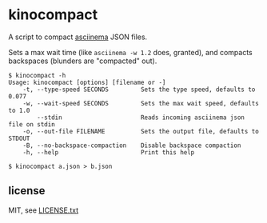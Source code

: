 
# kinocompact

A script to compact [asciinema](https://asciinema.org) JSON files.

Sets a max wait time (like `asciinema -w 1.2` does, granted), and compacts backspaces (blunders are "compacted" out).

```
$ kinocompact -h
Usage: kinocompact [options] [filename or -]
    -t, --type-speed SECONDS         Sets the type speed, defaults to 0.077
    -w, --wait-speed SECONDS         Sets the max wait speed, defaults to 1.0
        --stdin                      Reads incoming asciinema json file on stdin
    -o, --out-file FILENAME          Sets the output file, defaults to STDOUT
    -B, --no-backspace-compaction    Disable backspace compaction
    -h, --help                       Print this help
```

```
$ kinocompact a.json > b.json
```

## license

MIT, see [LICENSE.txt](LICENSE.txt)

